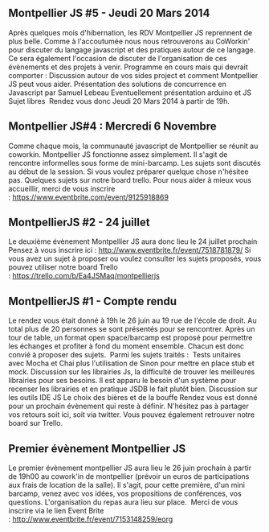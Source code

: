 
## Montpellier JS #5 - Jeudi 20 Mars 2014
Après quelques mois d'hibernation, les RDV Montpellier JS reprennent de plus belle. Comme à l'accoutumée nous nous retrouverons au CoWorkin' pour discuter du langage javascript et des pratiques autour de ce langage. Ce sera également l'occasion de discuter de l'organisation de ces évènements et des projets à venir.
Programme en cours mais qui devrait comporter :
Discussion autour de vos sides project et comment Montpellier JS peut vous aider.
Présentation des solutions de concurrence en Javascript par Samuel Lebeau
Eventuellement présentation arduino et JS
Sujet libres 
Rendez vous donc Jeudi 20 Mars 2014 à partir de 19h.

## Montpellier JS#4 : Mercredi 6 Novembre
Comme chaque mois, la communauté javascript de Montpellier se réunit au coworkin. Montpellier JS fonctionne assez simplement. Il s'agit de rencontre informelles sous forme de mini-barcamp. Les sujets sont discutés au début de la session. Si vous voulez préparer quelque chose n'hésitee pas.
Quelques sujets sur notre board trello.
Pour nous aider à mieux vous accueillir, merci de vous inscrire : https://www.eventbrite.com/event/9125918869

## MontpellierJS #2 - 24 juillet
Le deuxième évènement Montpellier JS aura donc lieu le 24 juillet prochain 
Pensez à vous inscrire ici : http://www.eventbrite.fr/event/7518781879/
Si vous avez un sujet à proposer ou voulez consulter les sujets proposés, vous pouvez utiliser notre board Trello : https://trello.com/b/Ea4JSMaq/montpellierjs

## MontpellierJS #1 - Compte rendu
Le rendez vous était donné à 19h le 26 juin au 19 rue de l'école de droit. Au total plus de 20 personnes se sont présentés pour se rencontrer. Après un tour de table, un format open space/barcamp est proposé pour permettre les échanges et profiter à fond du moment ensemble. Chacun est donc convié à proposer des sujets. 
Parmi les sujets traités : 
Tests unitaires avec Mocha et Chai plus l'utilisation de Sinon pour mettre en place stub et mock.
Discussion sur les librairies Js, la difficulté de trouver les meilleures librairies pour ses besoins. Il est apparu le besoin d'un système pour recenser les librairies et en pratique JSDB le fait plutôt bien.
Discussion sur les outils IDE JS
Le choix des bières et de la bouffe
Rendez vous est donné pour un prochain évènement qui reste à définir. N'hésitez pas à partager vos retours soit ici, soit via twitter. Vous pouvez également retrouver notre board sur Trello.

## Premier évènement Montpellier JS
Le premier évènement montpellier JS aura lieu le 26 juin prochain à partir de 19h00 au cowork'in de montpellier (prévoir un euros de participations aux frais de location de la salle). Il s'agit, pour cette première, d'un mini barcamp, venez avec vos idées, vos propositions de conférences, vos questions. L'organisation du repas aura lieu sur place. 
Merci de vous inscrire via le lien Event Brite : http://www.eventbrite.fr/event/7153148259/eorg

